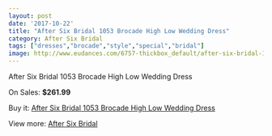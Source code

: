 ```yaml
---
layout: post
date: '2017-10-22'
title: "After Six Bridal 1053 Brocade High Low Wedding Dress"
category: After Six Bridal
tags: ["dresses","brocade","style","special","bridal"]
image: http://www.eudances.com/6757-thickbox_default/after-six-bridal-1053-brocade-high-low-wedding-dress.jpg
---
```

After Six Bridal 1053 Brocade High Low Wedding Dress

On Sales: **$261.99**
<a href="https://www.eudances.com/en/after-six-bridal/2495-after-six-bridal-1053-brocade-high-low-wedding-dress.html"><amp-img layout="responsive" width="600" height="600" src="//www.eudances.com/6757-thickbox_default/after-six-bridal-1053-brocade-high-low-wedding-dress.jpg" alt="After Six Bridal 1053 Brocade High Low Wedding Dress 0" /></a>
<a href="https://www.eudances.com/en/after-six-bridal/2495-after-six-bridal-1053-brocade-high-low-wedding-dress.html"><amp-img layout="responsive" width="600" height="600" src="//www.eudances.com/6760-thickbox_default/after-six-bridal-1053-brocade-high-low-wedding-dress.jpg" alt="After Six Bridal 1053 Brocade High Low Wedding Dress 1" /></a>
<a href="https://www.eudances.com/en/after-six-bridal/2495-after-six-bridal-1053-brocade-high-low-wedding-dress.html"><amp-img layout="responsive" width="600" height="600" src="//www.eudances.com/6759-thickbox_default/after-six-bridal-1053-brocade-high-low-wedding-dress.jpg" alt="After Six Bridal 1053 Brocade High Low Wedding Dress 2" /></a>
<a href="https://www.eudances.com/en/after-six-bridal/2495-after-six-bridal-1053-brocade-high-low-wedding-dress.html"><amp-img layout="responsive" width="600" height="600" src="//www.eudances.com/6758-thickbox_default/after-six-bridal-1053-brocade-high-low-wedding-dress.jpg" alt="After Six Bridal 1053 Brocade High Low Wedding Dress 3" /></a>

Buy it: [After Six Bridal 1053 Brocade High Low Wedding Dress](https://www.eudances.com/en/after-six-bridal/2495-after-six-bridal-1053-brocade-high-low-wedding-dress.html "After Six Bridal 1053 Brocade High Low Wedding Dress")

View more: [After Six Bridal](https://www.eudances.com/en/35-after-six-bridal "After Six Bridal")